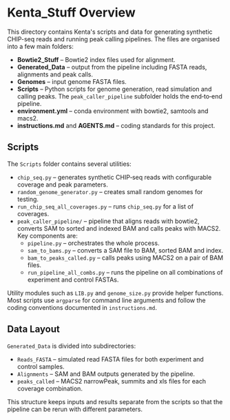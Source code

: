 # Kenta_Stuff Overview

This directory contains Kenta's scripts and data for generating synthetic CHIP-seq reads and running peak calling pipelines.  The files are organised into a few main folders:

- **Bowtie2_Stuff** – Bowtie2 index files used for alignment.
- **Generated_Data** – output from the pipeline including FASTA reads, alignments and peak calls.
- **Genomes** – input genome FASTA files.
- **Scripts** – Python scripts for genome generation, read simulation and calling peaks.  The
  `peak_caller_pipeline` subfolder holds the end‑to‑end pipeline.
- **environment.yml** – conda environment with bowtie2, samtools and macs2.
- **instructions.md** and **AGENTS.md** – coding standards for this project.

## Scripts

The `Scripts` folder contains several utilities:

- `chip_seq.py` – generates synthetic CHIP‑seq reads with configurable coverage
  and peak parameters.
- `random_genome_generator.py` – creates small random genomes for testing.
- `run_chip_seq_all_coverages.py` – runs `chip_seq.py` for a list of coverages.
- `peak_caller_pipeline/` – pipeline that aligns reads with bowtie2, converts SAM
  to sorted and indexed BAM and calls peaks with MACS2.  Key components are:
  - `pipeline.py` – orchestrates the whole process.
  - `sam_to_bams.py` – converts a SAM file to BAM, sorted BAM and index.
  - `bam_to_peaks_called.py` – calls peaks using MACS2 on a pair of BAM files.
  - `run_pipeline_all_combs.py` – runs the pipeline on all combinations of
    experiment and control FASTAs.

Utility modules such as `LIB.py` and `genome_size.py` provide helper functions.
Most scripts use `argparse` for command line arguments and follow the coding
conventions documented in `instructions.md`.

## Data Layout

`Generated_Data` is divided into subdirectories:

- `Reads_FASTA` – simulated read FASTA files for both experiment and control
  samples.
- `Alignments` – SAM and BAM outputs generated by the pipeline.
- `peaks_called` – MACS2 narrowPeak, summits and xls files for each coverage
  combination.

This structure keeps inputs and results separate from the scripts so that the
pipeline can be rerun with different parameters.